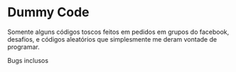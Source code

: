 Dummy Code
================

Somente alguns códigos toscos feitos em pedidos em grupos do facebook, desafios, e códigos aleatórios que simplesmente me deram vontade de programar.

Bugs inclusos
